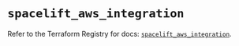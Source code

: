 # `spacelift_aws_integration`

Refer to the Terraform Registry for docs: [`spacelift_aws_integration`](https://registry.terraform.io/providers/spacelift-io/spacelift/1.27.0/docs/resources/aws_integration).
